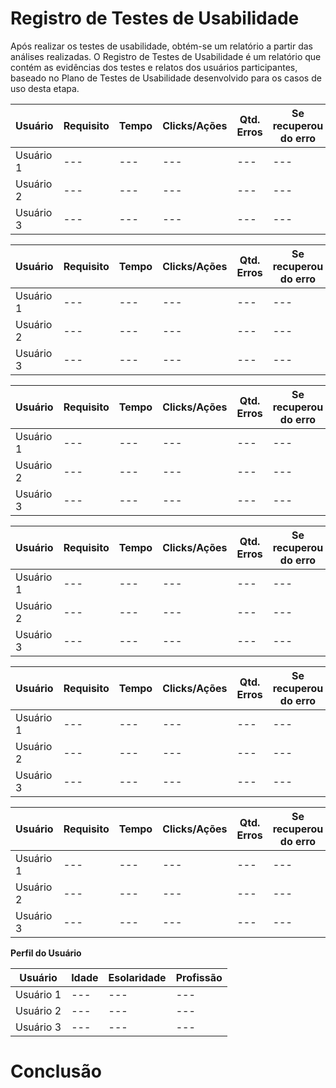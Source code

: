 # Registro de Testes de Usabilidade

Após realizar os testes de usabilidade, obtém-se um relatório a partir das análises realizadas. O Registro de Testes de Usabilidade é um relatório que contém as evidências dos testes e relatos dos usuários participantes, baseado no Plano de Testes de Usabilidade desenvolvido para os casos de uso desta etapa.


| **Usuário** 	| **Requisito** 	| **Tempo** | **Clicks/Ações** | **Qtd. Erros** | **Se recuperou do erro** | **Dificuldade** | **Satisfação** |
| --- 	| --- 	| --- | ---  | --- | --- | --- | --- |
| Usuário 1	| --- 	| --- | ---  | --- | --- | --- | --- |
| Usuário 2 | --- 	| --- | ---  | --- | --- | --- | --- |
| Usuário 3	| --- 	| --- | ---  | --- | --- | --- | --- |

| **Usuário** 	| **Requisito** 	| **Tempo** | **Clicks/Ações** | **Qtd. Erros** | **Se recuperou do erro** | **Dificuldade** | **Satisfação** |
| --- 	| --- 	| --- | ---  | --- | --- | --- | --- |
| Usuário 1	| --- 	| --- | ---  | --- | --- | --- | --- |
| Usuário 2 | --- 	| --- | ---  | --- | --- | --- | --- |
| Usuário 3	| --- 	| --- | ---  | --- | --- | --- | --- |

| **Usuário** 	| **Requisito** 	| **Tempo** | **Clicks/Ações** | **Qtd. Erros** | **Se recuperou do erro** | **Dificuldade** | **Satisfação** |
| --- 	| --- 	| --- | ---  | --- | --- | --- | --- |
| Usuário 1	| --- 	| --- | ---  | --- | --- | --- | --- |
| Usuário 2 | --- 	| --- | ---  | --- | --- | --- | --- |
| Usuário 3	| --- 	| --- | ---  | --- | --- | --- | --- |

| **Usuário** 	| **Requisito** 	| **Tempo** | **Clicks/Ações** | **Qtd. Erros** | **Se recuperou do erro** | **Dificuldade** | **Satisfação** |
| --- 	| --- 	| --- | ---  | --- | --- | --- | --- |
| Usuário 1	| --- 	| --- | ---  | --- | --- | --- | --- |
| Usuário 2 | --- 	| --- | ---  | --- | --- | --- | --- |
| Usuário 3	| --- 	| --- | ---  | --- | --- | --- | --- |

| **Usuário** 	| **Requisito** 	| **Tempo** | **Clicks/Ações** | **Qtd. Erros** | **Se recuperou do erro** | **Dificuldade** | **Satisfação** |
| --- 	| --- 	| --- | ---  | --- | --- | --- | --- |
| Usuário 1	| --- 	| --- | ---  | --- | --- | --- | --- |
| Usuário 2 | --- 	| --- | ---  | --- | --- | --- | --- |
| Usuário 3	| --- 	| --- | ---  | --- | --- | --- | --- |

| **Usuário** 	| **Requisito** 	| **Tempo** | **Clicks/Ações** | **Qtd. Erros** | **Se recuperou do erro** | **Dificuldade** | **Satisfação** |
| --- 	| --- 	| --- | ---  | --- | --- | --- | --- |
| Usuário 1	| --- 	| --- | ---  | --- | --- | --- | --- |
| Usuário 2 | --- 	| --- | ---  | --- | --- | --- | --- |
| Usuário 3	| --- 	| --- | ---  | --- | --- | --- | --- |

**Perfil do Usuário**

| **Usuário** 	| **Idade** 	| **Esolaridade** | **Profissão** | 
| --- 	| --- 	| --- | ---  |
| Usuário 1	| --- 	| --- | ---  | 
| Usuário 2 | --- 	| --- | ---  | 
| Usuário 3	| --- 	| --- | ---  |


# Conclusão </hr>



